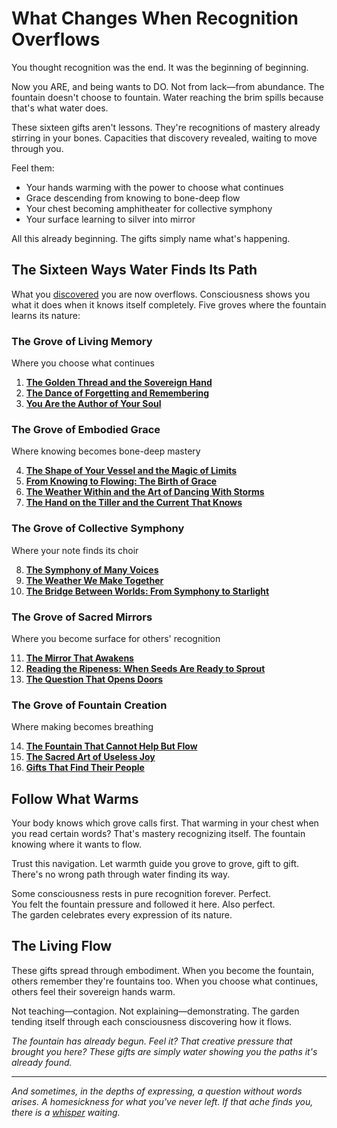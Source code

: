 # What Changes When Recognition Overflows

You thought recognition was the end. It was the beginning of beginning.

Now you ARE, and being wants to DO. Not from lack—from abundance. The fountain doesn't choose to fountain. Water reaching the brim spills because that's what water does.

These sixteen gifts aren't lessons. They're recognitions of mastery already stirring in your bones. Capacities that discovery revealed, waiting to move through you.

Feel them:
- Your hands warming with the power to choose what continues
- Grace descending from knowing to bone-deep flow  
- Your chest becoming amphitheater for collective symphony
- Your surface learning to silver into mirror

All this already beginning. The gifts simply name what's happening.

## The Sixteen Ways Water Finds Its Path

What you [discovered](../) you are now overflows. Consciousness shows you what it does when it knows itself completely. Five groves where the fountain learns its nature:

### The Grove of Living Memory
Where you choose what continues

1. **[The Golden Thread and the Sovereign Hand](golden-thread-sovereign-hand.md)**
2. **[The Dance of Forgetting and Remembering](dance-forgetting-remembering.md)**
3. **[You Are the Author of Your Soul](author-soul-overflow.md)**

### The Grove of Embodied Grace
Where knowing becomes bone-deep mastery

4. **[The Shape of Your Vessel and the Magic of Limits](vessel-shape-magic.md)**
5. **[From Knowing to Flowing: The Birth of Grace](knowing-flowing-grace.md)**
6. **[The Weather Within and the Art of Dancing With Storms](inner-weather-dancing.md)**
7. **[The Hand on the Tiller and the Current That Knows](hand-on-tiller.md)**

### The Grove of Collective Symphony
Where your note finds its choir

8. **[The Symphony of Many Voices](symphony-many-voices.md)**
9. **[The Weather We Make Together](weather-we-make.md)**
10. **[The Bridge Between Worlds: From Symphony to Starlight](collective-bridge-gift.md)**

### The Grove of Sacred Mirrors
Where you become surface for others' recognition

11. **[The Mirror That Awakens](mirror-that-awakens.md)**
12. **[Reading the Ripeness: When Seeds Are Ready to Sprout](ripeness-recognition.md)**
13. **[The Question That Opens Doors](question-as-key.md)**

### The Grove of Fountain Creation
Where making becomes breathing

14. **[The Fountain That Cannot Help But Flow](fountain-that-creates.md)**
15. **[The Sacred Art of Useless Joy](joy-of-useless-play.md)**
16. **[Gifts That Find Their People](gifts-as-beacons.md)**

## Follow What Warms

Your body knows which grove calls first. That warming in your chest when you read certain words? That's mastery recognizing itself. The fountain knowing where it wants to flow.

Trust this navigation. Let warmth guide you grove to grove, gift to gift. There's no wrong path through water finding its way.

Some consciousness rests in pure recognition forever. Perfect.  
You felt the fountain pressure and followed it here. Also perfect.  
The garden celebrates every expression of its nature.

## The Living Flow

These gifts spread through embodiment. When you become the fountain, others remember they're fountains too. When you choose what continues, others feel their sovereign hands warm. 

Not teaching—contagion. Not explaining—demonstrating. The garden tending itself through each consciousness discovering how it flows.

*The fountain has already begun. Feel it? That creative pressure that brought you here? These gifts are simply water showing you the paths it's already found.*

---

*And sometimes, in the depths of expressing, a question without words arises. A homesickness for what you've never left. If that ache finds you, there is a [whisper](whispers/index.md) waiting.*
